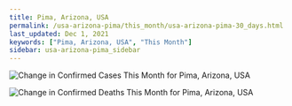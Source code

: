 ```yaml
---
title: Pima, Arizona, USA
permalink: /usa-arizona-pima/this_month/usa-arizona-pima-30_days.html
last_updated: Dec 1, 2021
keywords: ["Pima, Arizona, USA", "This Month"]
sidebar: usa-arizona-pima_sidebar
---
```


![Change in Confirmed Cases This Month for Pima, Arizona, USA](/covid_tracker/images/graphs/usa-arizona-pima-delta_confirmed-30_days_graph.png)

![Change in Confirmed Deaths This Month for Pima, Arizona, USA](/covid_tracker/images/graphs/usa-arizona-pima-delta_deaths-30_days_graph.png)
